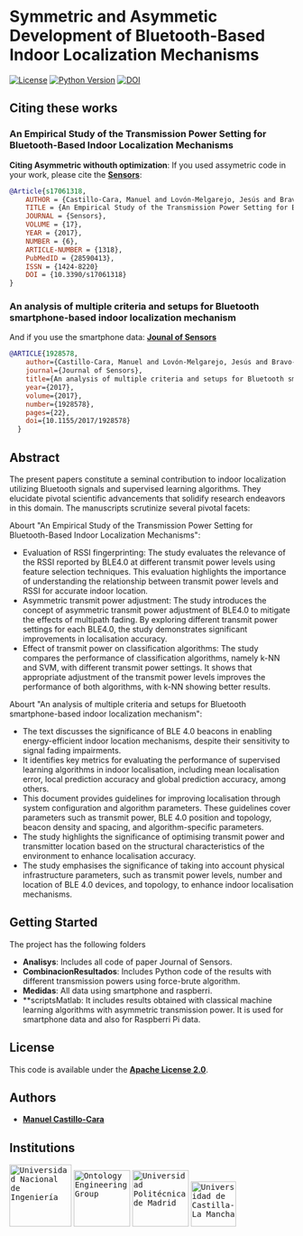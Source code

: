 # Symmetric and Asymmetic Development of Bluetooth-Based Indoor Localization Mechanisms

[![License](https://img.shields.io/badge/license-Apache%202.0-blue)](https://github.com/oeg-upm/TINTOlib-Documentation/blob/main/LICENSE)
[![Python Version](https://img.shields.io/badge/Python-3.7%20%7C%203.8%20%7C%203.9%20%7C%203.10%20%7C%203.11-blue)](https://pypi.python.org/pypi/)
[![DOI](https://zenodo.org/badge/DOI/10.5281/zenodo.10614885.svg)](https://doi.org/10.5281/zenodo.10614885)


## Citing these works

### An Empirical Study of the Transmission Power Setting for Bluetooth-Based Indoor Localization Mechanisms

**Citing Asymmetric withouth optimization**: If you used assymetric code in your work, please cite the **[Sensors](https://www.mdpi.com/1424-8220/17/6/1318)**:

```bib
@Article{s17061318,
    AUTHOR = {Castillo-Cara, Manuel and Lovón-Melgarejo, Jesús and Bravo-Rocca, Gusseppe and Orozco-Barbosa, Luis and García-Varea, Ismael},
    TITLE = {An Empirical Study of the Transmission Power Setting for Bluetooth-Based Indoor Localization Mechanisms},
    JOURNAL = {Sensors},
    VOLUME = {17},
    YEAR = {2017},
    NUMBER = {6},
    ARTICLE-NUMBER = {1318},
    PubMedID = {28590413},
    ISSN = {1424-8220}
    DOI = {10.3390/s17061318}
}
```

### An analysis of multiple criteria and setups for Bluetooth smartphone-based indoor localization mechanism

And if you use the smartphone data: **[Jounal of Sensors](https://www.hindawi.com/journals/js/2017/1928578/)** 

```bib
@ARTICLE{1928578,
    author={Castillo-Cara, Manuel and Lovón-Melgarejo, Jesús and Bravo-Rocca, Gusseppe and Orozco-Barbosa, Luis and García-Varea, Ismael},
    journal={Journal of Sensors}, 
    title={An analysis of multiple criteria and setups for Bluetooth smartphone-based indoor localization mechanism}, 
    year={2017},
    volume={2017},
    number={1928578},
    pages={22},
    doi={10.1155/2017/1928578}
  }
```


## Abstract

The present papers constitute a seminal contribution to indoor localization utilizing Bluetooth signals and supervised learning algorithms. They elucidate pivotal scientific advancements that solidify research endeavors in this domain. The manuscripts scrutinize several pivotal facets:

Abourt "An Empirical Study of the Transmission Power Setting for Bluetooth-Based Indoor Localization Mechanisms":
- Evaluation of RSSI fingerprinting: The study evaluates the relevance of the RSSI reported by BLE4.0 at different transmit power levels using feature selection techniques. This evaluation highlights the importance of understanding the relationship between transmit power levels and RSSI for accurate indoor location.
- Asymmetric transmit power adjustment: The study introduces the concept of asymmetric transmit power adjustment of BLE4.0 to mitigate the effects of multipath fading. By exploring different transmit power settings for each BLE4.0, the study demonstrates significant improvements in localisation accuracy.
- Effect of transmit power on classification algorithms: The study compares the performance of classification algorithms, namely k-NN and SVM, with different transmit power settings. It shows that appropriate adjustment of the transmit power levels improves the performance of both algorithms, with k-NN showing better results.

Abourt "An analysis of multiple criteria and setups for Bluetooth smartphone-based indoor localization mechanism":
- The text discusses the significance of BLE 4.0 beacons in enabling energy-efficient indoor location mechanisms, despite their sensitivity to signal fading impairments.
- It identifies key metrics for evaluating the performance of supervised learning algorithms in indoor localisation, including mean localisation error, local prediction accuracy and global prediction accuracy, among others.
- This document provides guidelines for improving localisation through system configuration and algorithm parameters. These guidelines cover parameters such as transmit power, BLE 4.0 position and topology, beacon density and spacing, and algorithm-specific parameters.
- The study highlights the significance of optimising transmit power and transmitter location based on the structural characteristics of the environment to enhance localisation accuracy. 
- The study emphasises the significance of taking into account physical infrastructure parameters, such as transmit power levels, number and location of BLE 4.0 devices, and topology, to enhance indoor localisation mechanisms.

## Getting Started
The project has the following folders
- **Analisys**: Includes all code of paper Journal of Sensors.
- **CombinacionResultados**: Includes Python code of the results with different transmission powers using force-brute algorithm.
- **Medidas**: All data using smartphone and raspberri.
- **scriptsMatlab: It includes results obtained with classical machine learning algorithms with asymmetric transmission power. It is used for smartphone data and also for Raspberri Pi data.

## License

This code is available under the **[Apache License 2.0](https://github.com/oeg-upm/TINTOlib-Documentation/blob/main/LICENSE)**.

## Authors
- **[Manuel Castillo-Cara](https://github.com/manwestc)**


## Institutions

<kbd><img src="https://www.uni.edu.pe/images/logos/logo_uni_2016.png" alt="Universidad Nacional de Ingeniería" width="110"></kbd>
<kbd><img src="https://raw.githubusercontent.com/oeg-upm/TINTO/main/assets/logo-oeg.png" alt="Ontology Engineering Group" width="100"></kbd> 
<kbd><img src="https://raw.githubusercontent.com/oeg-upm/TINTO/main/assets/logo-upm.png" alt="Universidad Politécnica de Madrid" width="100"></kbd>
<kbd><img src="https://raw.githubusercontent.com/oeg-upm/TINTO/main/assets/logo-uclm.png" alt="Universidad de Castilla-La Mancha" width="80"></kbd> 
